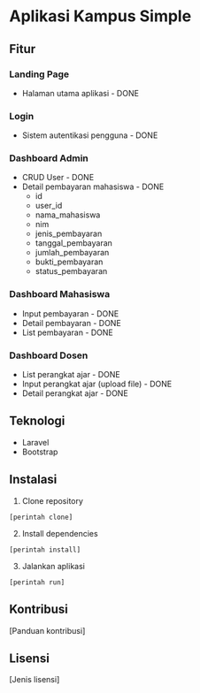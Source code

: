 # Aplikasi Kampus Simple

## Fitur
### Landing Page
- Halaman utama aplikasi - DONE

### Login
- Sistem autentikasi pengguna - DONE

### Dashboard Admin
- CRUD User - DONE
- Detail pembayaran mahasiswa - DONE
    - id
    - user_id
    - nama_mahasiswa
    - nim
    - jenis_pembayaran
    - tanggal_pembayaran
    - jumlah_pembayaran
    - bukti_pembayaran
    - status_pembayaran

### Dashboard Mahasiswa
- Input pembayaran - DONE
- Detail pembayaran - DONE
- List pembayaran - DONE

### Dashboard Dosen
- List perangkat ajar - DONE    
- Input perangkat ajar (upload file) - DONE
- Detail perangkat ajar - DONE

## Teknologi
- Laravel
- Bootstrap

## Instalasi
1. Clone repository
```
[perintah clone]
```

2. Install dependencies
```
[perintah install]
```

3. Jalankan aplikasi
```
[perintah run]
```

## Kontribusi
[Panduan kontribusi]

## Lisensi
[Jenis lisensi]
